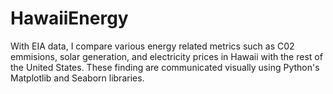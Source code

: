 # HawaiiEnergy
With EIA data, I compare various energy related metrics such as C02 emmisions, solar generation, and electricity prices in Hawaii with the rest of the United States. These finding are communicated visually using Python's Matplotlib and Seaborn libraries. 

